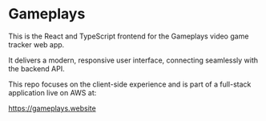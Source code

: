 # Gameplays

This is the React and TypeScript frontend for the Gameplays video game tracker web app.

It delivers a modern, responsive user interface, connecting seamlessly with the backend API.

This repo focuses on the client-side experience and is part of a full-stack application live on AWS at:

https://gameplays.website

